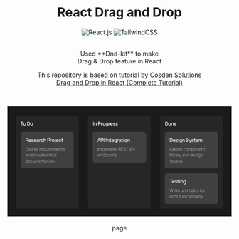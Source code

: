 <div align="center">
  <h1>
    React Drag and Drop
  </h1>

  <div>
    <img src="https://img.shields.io/badge/React-20232A?style=for-the-badge&logo=react&logoColor=61DAFB" alt="React.js" />
    <img src="https://img.shields.io/badge/Tailwind_CSS-38B2AC?style=for-the-badge&logo=tailwind-css&logoColor=white" alt="TailwindCSS" />
  </div>
  <br />

  <p>
    Used **Dnd-kit** to make <br />
    Drag & Drop feature in React
  </p>

  <p>
    This repository is based on tutorial by 
    <a href="https://www.youtube.com/@cosdensolutions" target="_blank">Cosden Solutions</a> <br />
    <a href="https://www.youtube.com/watch?v=DVqVQwg_6_4" target="_blank">Drag and Drop in React (Complete Tutorial)</a>
  </p>

  <br />

  <img
    src="https://github.com/miinhho/react-drag-drop/blob/main/images/page.png?raw=true"
    alt="page"
  />
  <p>page</p>
</div>
